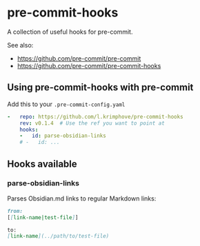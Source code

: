 # pre-commit-hooks

A collection of useful hooks for pre-commit.

See also:
- https://github.com/pre-commit/pre-commit
- https://github.com/pre-commit/pre-commit-hooks

## Using pre-commit-hooks with pre-commit

Add this to your `.pre-commit-config.yaml`

```yaml
-   repo: https://github.com/l.krimphove/pre-commit-hooks
    rev: v0.1.4  # Use the ref you want to point at
    hooks:
    -   id: parse-obsidian-links
    # -   id: ...
```

## Hooks available

### parse-obsidian-links
Parses Obsidian.md links to regular Markdown links:
```markdown
from:
[[link-name|test-file]]

to:
[link-name](../path/to/test-file)
```